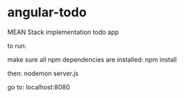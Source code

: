 # angular-todo
MEAN Stack implementation todo app


to run: 

make sure all npm dependencies are installed: 
npm install

then: 
nodemon server.js

go to: 
localhost:8080
